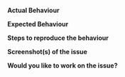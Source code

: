 **Actual Behaviour**

<!--Please state here what is currently happening-->

**Expected Behaviour**

<!--State here what should be expected behaviour-->

**Steps to reproduce the behaviour**

<!--Add steps to reproduce bugs or add information on the place where the feature should be implemented.-->

**Screenshot(s) of the issue**

<!--Where-ever possible attach a screenshot of the issue.-->

**Would you like to work on the issue?**

<!--Please let us know if you can work on it or the issue should be assigned to someone else.-->
